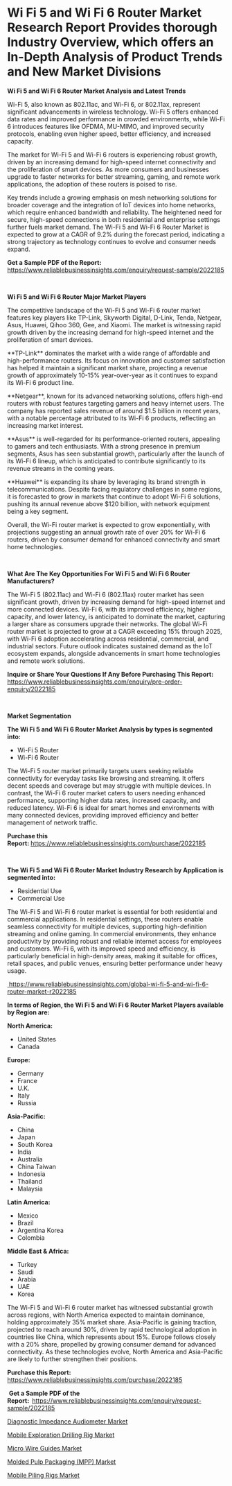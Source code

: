 <p><h1>Wi Fi 5 and Wi Fi 6 Router Market Research Report Provides thorough Industry Overview, which offers an In-Depth Analysis of Product Trends and New Market Divisions</h1></p><p><strong>Wi Fi 5 and Wi Fi 6 Router Market Analysis and Latest Trends</strong></p>
<p><p>Wi-Fi 5, also known as 802.11ac, and Wi-Fi 6, or 802.11ax, represent significant advancements in wireless technology. Wi-Fi 5 offers enhanced data rates and improved performance in crowded environments, while Wi-Fi 6 introduces features like OFDMA, MU-MIMO, and improved security protocols, enabling even higher speed, better efficiency, and increased capacity. </p><p>The market for Wi-Fi 5 and Wi-Fi 6 routers is experiencing robust growth, driven by an increasing demand for high-speed internet connectivity and the proliferation of smart devices. As more consumers and businesses upgrade to faster networks for better streaming, gaming, and remote work applications, the adoption of these routers is poised to rise. </p><p>Key trends include a growing emphasis on mesh networking solutions for broader coverage and the integration of IoT devices into home networks, which require enhanced bandwidth and reliability. The heightened need for secure, high-speed connections in both residential and enterprise settings further fuels market demand. The Wi-Fi 5 and Wi-Fi 6 Router Market is expected to grow at a CAGR of 9.2% during the forecast period, indicating a strong trajectory as technology continues to evolve and consumer needs expand.</p></p>
<p><strong>Get a Sample PDF of the Report:&nbsp;</strong> <a href="https://www.reliablebusinessinsights.com/enquiry/request-sample/2022185?utm_campaign=41&utm_medium=2&utm_source=Github&utm_content=ia&utm_term=28102024&utm_id=wi-fi-5-and-wi-fi-6-router">https://www.reliablebusinessinsights.com/enquiry/request-sample/2022185</a></p>
<p>&nbsp;</p>
<p><strong>Wi Fi 5 and Wi Fi 6 Router Major Market Players</strong></p>
<p><p>The competitive landscape of the Wi-Fi 5 and Wi-Fi 6 router market features key players like TP-Link, Skyworth Digital, D-Link, Tenda, Netgear, Asus, Huawei, Qihoo 360, Gee, and Xiaomi. The market is witnessing rapid growth driven by the increasing demand for high-speed internet and the proliferation of smart devices.</p><p>**TP-Link** dominates the market with a wide range of affordable and high-performance routers. Its focus on innovation and customer satisfaction has helped it maintain a significant market share, projecting a revenue growth of approximately 10-15% year-over-year as it continues to expand its Wi-Fi 6 product line.</p><p>**Netgear**, known for its advanced networking solutions, offers high-end routers with robust features targeting gamers and heavy internet users. The company has reported sales revenue of around $1.5 billion in recent years, with a notable percentage attributed to its Wi-Fi 6 products, reflecting an increasing market interest.</p><p>**Asus** is well-regarded for its performance-oriented routers, appealing to gamers and tech enthusiasts. With a strong presence in premium segments, Asus has seen substantial growth, particularly after the launch of its Wi-Fi 6 lineup, which is anticipated to contribute significantly to its revenue streams in the coming years.</p><p>**Huawei** is expanding its share by leveraging its brand strength in telecommunications. Despite facing regulatory challenges in some regions, it is forecasted to grow in markets that continue to adopt Wi-Fi 6 solutions, pushing its annual revenue above $120 billion, with network equipment being a key segment.</p><p>Overall, the Wi-Fi router market is expected to grow exponentially, with projections suggesting an annual growth rate of over 20% for Wi-Fi 6 routers, driven by consumer demand for enhanced connectivity and smart home technologies.</p></p>
<p>&nbsp;</p>
<p><strong>What Are The Key Opportunities For Wi Fi 5 and Wi Fi 6 Router Manufacturers?</strong></p>
<p><p>The Wi-Fi 5 (802.11ac) and Wi-Fi 6 (802.11ax) router market has seen significant growth, driven by increasing demand for high-speed internet and more connected devices. Wi-Fi 6, with its improved efficiency, higher capacity, and lower latency, is anticipated to dominate the market, capturing a larger share as consumers upgrade their networks. The global Wi-Fi router market is projected to grow at a CAGR exceeding 15% through 2025, with Wi-Fi 6 adoption accelerating across residential, commercial, and industrial sectors. Future outlook indicates sustained demand as the IoT ecosystem expands, alongside advancements in smart home technologies and remote work solutions.</p></p>
<p><strong>Inquire or Share Your Questions If Any Before Purchasing This Report:</strong> <a href="https://www.reliablebusinessinsights.com/enquiry/pre-order-enquiry/2022185?utm_campaign=41&utm_medium=2&utm_source=Github&utm_content=ia&utm_term=28102024&utm_id=wi-fi-5-and-wi-fi-6-router">https://www.reliablebusinessinsights.com/enquiry/pre-order-enquiry/2022185</a></p>
<p>&nbsp;</p>
<p><strong>Market Segmentation</strong></p>
<p><strong>The Wi Fi 5 and Wi Fi 6 Router Market Analysis by types is segmented into:</strong></p>
<p><ul><li>Wi-Fi 5 Router</li><li>Wi-Fi 6 Router</li></ul></p>
<p><p>The Wi-Fi 5 router market primarily targets users seeking reliable connectivity for everyday tasks like browsing and streaming. It offers decent speeds and coverage but may struggle with multiple devices. In contrast, the Wi-Fi 6 router market caters to users needing enhanced performance, supporting higher data rates, increased capacity, and reduced latency. Wi-Fi 6 is ideal for smart homes and environments with many connected devices, providing improved efficiency and better management of network traffic.</p></p>
<p><strong>Purchase this Report:&nbsp;</strong><a href="https://www.reliablebusinessinsights.com/purchase/2022185?utm_campaign=41&utm_medium=2&utm_source=Github&utm_content=ia&utm_term=28102024&utm_id=wi-fi-5-and-wi-fi-6-router">https://www.reliablebusinessinsights.com/purchase/2022185</a></p>
<p>&nbsp;</p>
<p><strong>The Wi Fi 5 and Wi Fi 6 Router Market Industry Research by Application is segmented into:</strong></p>
<p><ul><li>Residential Use</li><li>Commercial Use</li></ul></p>
<p><p>The Wi-Fi 5 and Wi-Fi 6 router market is essential for both residential and commercial applications. In residential settings, these routers enable seamless connectivity for multiple devices, supporting high-definition streaming and online gaming. In commercial environments, they enhance productivity by providing robust and reliable internet access for employees and customers. Wi-Fi 6, with its improved speed and efficiency, is particularly beneficial in high-density areas, making it suitable for offices, retail spaces, and public venues, ensuring better performance under heavy usage.</p></p>
<p><a href="https://www.reliablebusinessinsights.com/global-wi-fi-5-and-wi-fi-6-router-market-r2022185?utm_campaign=41&utm_medium=2&utm_source=Github&utm_content=ia&utm_term=28102024&utm_id=wi-fi-5-and-wi-fi-6-router">&nbsp;https://www.reliablebusinessinsights.com/global-wi-fi-5-and-wi-fi-6-router-market-r2022185</a></p>
<p><strong>In terms of Region, the Wi Fi 5 and Wi Fi 6 Router Market Players available by Region are:</strong></p>
<p>
    <p> <strong> North America: </strong>
        <ul>
            <li>United States</li>
            <li>Canada</li>
        </ul>
        </p> 
    <p> <strong> Europe: </strong>
        <ul>
            <li>Germany</li>
            <li>France</li>
            <li>U.K.</li>
            <li>Italy</li>
            <li>Russia</li>
        </ul>
        </p> 
    <p> <strong> Asia-Pacific: </strong>
        <ul>
            <li>China</li>
            <li>Japan</li>
            <li>South Korea</li>
            <li>India</li>
            <li>Australia</li>
            <li>China Taiwan</li>
            <li>Indonesia</li>
            <li>Thailand</li>
            <li>Malaysia</li>
        </ul>
        </p> 
    <p> <strong> Latin America: </strong>
        <ul>
            <li>Mexico</li>
            <li>Brazil</li>
            <li>Argentina Korea</li>
            <li>Colombia</li>
        </ul>
        </p> 
    <p> <strong> Middle East & Africa: </strong>
        <ul>
            <li>Turkey</li>
            <li>Saudi</li>
            <li>Arabia</li>
            <li>UAE</li>
            <li>Korea</li>
        </ul>
    </p>
    </p>
<p><p>The Wi-Fi 5 and Wi-Fi 6 router market has witnessed substantial growth across regions, with North America expected to maintain dominance, holding approximately 35% market share. Asia-Pacific is gaining traction, projected to reach around 30%, driven by rapid technological adoption in countries like China, which represents about 15%. Europe follows closely with a 20% share, propelled by growing consumer demand for advanced connectivity. As these technologies evolve, North America and Asia-Pacific are likely to further strengthen their positions.</p></p>
<p><strong>Purchase this Report: </strong><a href="https://www.reliablebusinessinsights.com/purchase/2022185?utm_campaign=41&utm_medium=2&utm_source=Github&utm_content=ia&utm_term=28102024&utm_id=wi-fi-5-and-wi-fi-6-router">https://www.reliablebusinessinsights.com/purchase/2022185</a></p>
<p>&nbsp;<strong>Get a Sample PDF of the Report:&nbsp;&nbsp;</strong><a href="https://www.reliablebusinessinsights.com/enquiry/request-sample/2022185?utm_campaign=41&utm_medium=2&utm_source=Github&utm_content=ia&utm_term=28102024&utm_id=wi-fi-5-and-wi-fi-6-router">https://www.reliablebusinessinsights.com/enquiry/request-sample/2022185</a></p>
<p><strong></strong></p>
<p><p><a href="https://github.com/maximinauago/Market-Research-Report-List-1/blob/main/diagnostic-impedance-audiometer-market.md?utm_campaign=41&utm_medium=2&utm_source=Github&utm_content=ia&utm_term=28102024&utm_id=wi-fi-5-and-wi-fi-6-router">Diagnostic Impedance Audiometer Market</a></p><p><a href="https://issuu.com/reportprime-2/docs/mobile-exploration-drilling-rig-mar_53abcda5841b0e?utm_campaign=41&utm_medium=2&utm_source=Github&utm_content=ia&utm_term=28102024&utm_id=wi-fi-5-and-wi-fi-6-router">Mobile Exploration Drilling Rig Market</a></p><p><a href="https://github.com/WayneGriffin411/Market-Research-Report-List-1/blob/main/micro-wire-guides-market.md?utm_campaign=41&utm_medium=2&utm_source=Github&utm_content=ia&utm_term=28102024&utm_id=wi-fi-5-and-wi-fi-6-router">Micro Wire Guides Market</a></p><p><a href="https://www.linkedin.com/pulse/investing-molded-pulp-packaging-mpp-market-trends-zuf6e?trk=public_post_embed_feed-article-content&utm_campaign=41&utm_medium=2&utm_source=Github&utm_content=ia&utm_term=28102024&utm_id=wi-fi-5-and-wi-fi-6-router">Molded Pulp Packaging (MPP) Market</a></p><p><a href="https://issuu.com/reportprime-2/docs/mobile-piling-rigs-market-size-2030_64b57a2e85a47f?utm_campaign=41&utm_medium=2&utm_source=Github&utm_content=ia&utm_term=28102024&utm_id=wi-fi-5-and-wi-fi-6-router">Mobile Piling Rigs Market</a></p></p>